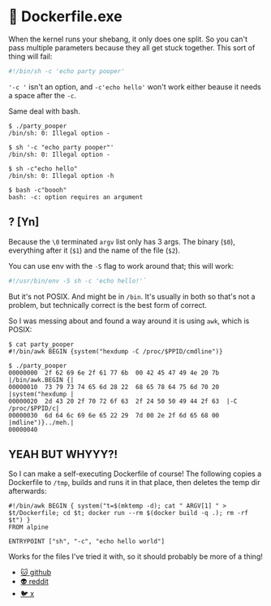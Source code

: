 # 🐳 Dockerfile.exe

When the kernel runs your shebang, it only does one split. So you can't pass
multiple parameters because they all get stuck together. This sort of thing
will fail:

```sh
#!/bin/sh -c 'echo party pooper'
```

`'-c '` isn't an option, and `-c'echo hello'` won't work either beause it
needs a space after the `-c`.

Same deal with bash.

```shell
$ ./party_pooper
/bin/sh: 0: Illegal option -

$ sh '-c "echo party pooper"'
/bin/sh: 0: Illegal option -

$ sh -c"echo hello"
/bin/sh: 0: Illegal option -h

$ bash -c"boooh"
bash: -c: option requires an argument
```

## ? \[Yn\]

Because the `\0` terminated `argv` list only has 3 args. The binary (`$0`),
everything after it (`$1`) and the name of the file (`$2`).

You can use env with the `-S` flag to work around that; this will work:

```sh
#!/usr/bin/env -S sh -c 'echo hello!'`
```

But it's not POSIX. And might be in `/bin`. It's usually in both so that's
not a problem, but technically correct is the best form of correct.

So I was messing about and found a way around it is using `awk`, which is
POSIX:

```shell
$ cat party_pooper
#!/bin/awk BEGIN {system("hexdump -C /proc/$PPID/cmdline")}

$ ./party_pooper
00000000  2f 62 69 6e 2f 61 77 6b  00 42 45 47 49 4e 20 7b  |/bin/awk.BEGIN {|
00000010  73 79 73 74 65 6d 28 22  68 65 78 64 75 6d 70 20  |system("hexdump |
00000020  2d 43 20 2f 70 72 6f 63  2f 24 50 50 49 44 2f 63  |-C /proc/$PPID/c|
00000030  6d 64 6c 69 6e 65 22 29  7d 00 2e 2f 6d 65 68 00  |mdline")}../meh.|
00000040
```

## YEAH BUT WHYYY?!

So I can make a self-executing Dockerfile of course! The following copies a
Dockerfile to `/tmp`, builds and runs it in that place, then deletes the temp
dir afterwards:

```docker
#!/bin/awk BEGIN { system("t=$(mktemp -d); cat " ARGV[1] " > $t/Dockerfile; cd $t; docker run --rm $(docker build -q .); rm -rf $t") }
FROM alpine

ENTRYPOINT ["sh", "-c", "echo hello world"]
```

Works for the files I've tried it with, so it should probably be more of a
thing!

* [🐱 github](https://docker.com/bitplane/Dockerfile.exe)
* [👽 reddit](https://www.reddit.com/r/docker/comments/1hotp9l/a_shebang_for_dockerfiles/)
* [🐦 x](https://x.com/bitplane/status/1873319793417404709)
